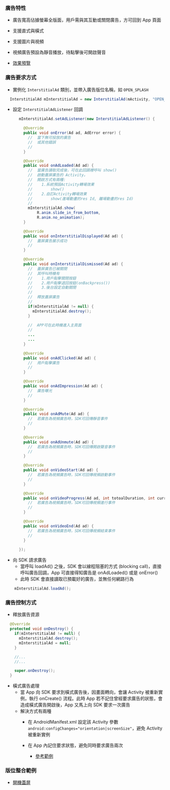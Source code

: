 ### 廣告特性

- 廣告寬高佔據螢幕全版面，用戶需與其互動或關閉廣告，方可回到 App 頁面

- 支援直式與橫式

- 支援圖片與視頻

- 視頻廣告預設為靜音播放，待點擊後可開啟聲音

- [效果預覽](http://s3.cn-north-1.amazonaws.com.cn/intowow-common/preview/globe_slideup.html)

### 廣告要求方式

- 實例化 `InterstitialAd` 類別，並帶入廣告版位名稱，如 `OPEN_SPLASH`

```java
  InterstitialAd mInterstitialAd = new InterstitialAd(mActivity, "OPEN_SPLASH");
```

- 設定 `InterstitialAdListener` 回調

```java
      mInterstitialAd.setAdListener(new InterstitialAdListener() {

        @Override
        public void onError(Ad ad, AdError error) {
          //  當下無可投放的廣告
          //  或其他錯誤
          //
        }

        @Override
        public void onAdLoaded(Ad ad) {
          //  當廣告讀取完成後，可在此回調裡呼叫 show()
          //  啟動蓋屏廣告的 Activity。
          //  開啟方式有兩種:
          //    1.系統預設Activity轉場效果
          //        show()
          //    2.自訂Activity轉場效果
          //        show(進場動畫的res Id, 離場動畫的res Id)
          //
          mInterstitialAd.show(
              R.anim.slide_in_from_bottom, 
              R.anim.no_animation);
        }

        @Override
        public void onInterstitialDisplayed(Ad ad) {
          //  蓋屏廣告展示成功
          //
        }

        @Override
        public void onInterstitialDismissed(Ad ad) {
          //  蓋屏廣告已被關閉
          //  其呼叫時機有
          //    1.用戶點擊關閉按鈕
          //    2.用戶點擊退回按鈕(onBackpress())
          //    3.後台設定自動關閉
          //
          //  釋放蓋屏廣告
          //
          if(mInterstitialAd != null) {
            mInterstitialAd.destroy();
          }
          
          //  APP可在此時機進入主頁面
          //
          ...
          ...
        }

        @Override
        public void onAdClicked(Ad ad) {
          //  用戶點擊廣告
          //
        }

        @Override
        public void onAdImpression(Ad ad) {
          //  廣告曝光
          //
        }

        @Override
        public void onAdMute(Ad ad) {
          //  若廣告為視頻廣告時，SDK可回傳靜音事件
          //
        }

        @Override
        public void onAdUnmute(Ad ad) {
          //  若廣告為視頻廣告時，SDK可回傳開啟聲音事件
          //
        }

        @Override
        public void onVideoStart(Ad ad) {
          //  若廣告為視頻廣告時，SDK可回傳視頻啟動事件
          //
        }

        @Override
        public void onVideoProgress(Ad ad, int totoalDuration, int currentPosition) {
          //  若廣告為視頻廣告時，SDK可回傳視頻進行事件
          //
        }

        @Override
        public void onVideoEnd(Ad ad) {
          //  若廣告為視頻廣告時，SDK可回傳視頻結束事件
          //
        }
        
      });
```

- 向 SDK 請求廣告
    - 當呼叫 loadAd() 之後，SDK 會以線程阻塞的方式 (blocking call)，直接呼叫廣告回調，App 可直接得知廣告是 onAdLoaded() 或是 onError()
    - 此時 SDK 會直接讀取已預載好的廣告，並無任何網路行為

```java
    mInterstitialAd.loadAd();
```

### 廣告控制方式

- 釋放廣告資源

```java
  @Override
  protected void onDestroy() {
    if(mInterstitialAd != null) {
      mInterstitialAd.destroy();
      mInterstitialAd = null;
    }

    //...
    //...

    super.onDestroy();
  }

```

- 橫式廣告處理
    - 當 App 向 SDK 要求到橫式廣告後，因畫面轉向，會讓 Activity 被重新實例，執行 onCreate() 流程。此時 App 若不記住曾經要求廣告的狀態，會造成橫式廣告開啟後，App 又馬上向 SDK 要求一次廣告
    - 解決方式有兩種
        - 在 AndroidManifest.xml 設定該 Activity 參數 `android:configChanges="orientation|screenSize"`，避免 Activity 被重新實例

        - 在 App 內記住要求狀態，避免同時要求廣告兩次
            - [參考範例](./interstitial-ad-integration.md)



### 版位整合範例

- [開機蓋屏](./interstitial-ad-integration.md)
